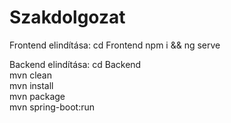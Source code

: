 # Szakdolgozat
Frontend elindítása: cd Frontend npm i && ng serve   

Backend elindítása: 
cd Backend  
mvn clean  
mvn install  
mvn package  
mvn spring-boot:run
